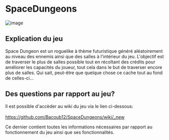 # SpaceDungeons
![image](https://user-images.githubusercontent.com/49006747/161392508-400ec438-ae32-44c9-ab0e-a2e8a5f1761e.png)

## Explication du jeu
Space Dungeon est un roguelike à thème futuristique généré aléatoirement au niveau des ennemis ainsi que des salles à l'intérieur du jeu. L'objectif est de traverser le plus de salles possible tout en récoltant des crédits pour améliorer les capacités du joueur, tout cela dans le but de traverser encore plus de salles. Qui sait, peut-être que quelque chose ce cache tout au fond de celles-ci... 

## Des questions par rapport au jeu?
Il est possible d'accèder au wiki du jeu via le lien ci-dessous:</br>
</br>
https://github.com/Bacoub12/SpaceDungeons/wiki/_new
</br>

Ce dernier contient toutes les informations nécessaires par rapport au fonctionnement du jeu ainsi que ses fonctionnalités.
